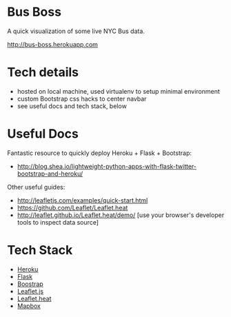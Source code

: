 Bus Boss
===============================================================================
A quick visualization of some live NYC Bus data.

http://bus-boss.herokuapp.com


Tech details
===============================================================================
* hosted on local machine, used virtualenv to setup minimal environment
* custom Bootstrap css hacks to center navbar
* see useful docs and tech stack, below


Useful Docs
===============================================================================

Fantastic resource to quickly deploy Heroku + Flask + Bootstrap:
* http://blog.shea.io/lightweight-python-apps-with-flask-twitter-bootstrap-and-heroku/

Other useful guides:
* http://leafletjs.com/examples/quick-start.html
* https://github.com/Leaflet/Leaflet.heat
* http://leaflet.github.io/Leaflet.heat/demo/  [use your browser's developer tools to inspect data source]





Tech Stack
===============================================================================
* [Heroku](https://www.heroku.com/)
* [Flask](http://leafletjs.com)
* [Boostrap](http://getbootstrap.com)
* [Leaflet.js](http://leafletjs.com)
* [Leaflet.heat](https://github.com/Leaflet/Leaflet.heat)
* [Mapbox](https://www.mapbox.com)
 
